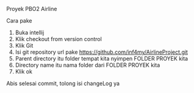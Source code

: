 Proyek PBO2 Airline

Cara pake

1. Buka intellij
2. Klik checkout from version control
3. Klik Git
4. Isi git repository url pake https://github.com/inf4my/AirlineProject.git
5. Parent directory itu folder tempat kita nyimpen FOLDER PROYEK kita
6. Directory name itu nama folder dari FOLDER PROYEK kita
7. Klik ok

Abis selesai commit, tolong isi changeLog ya
